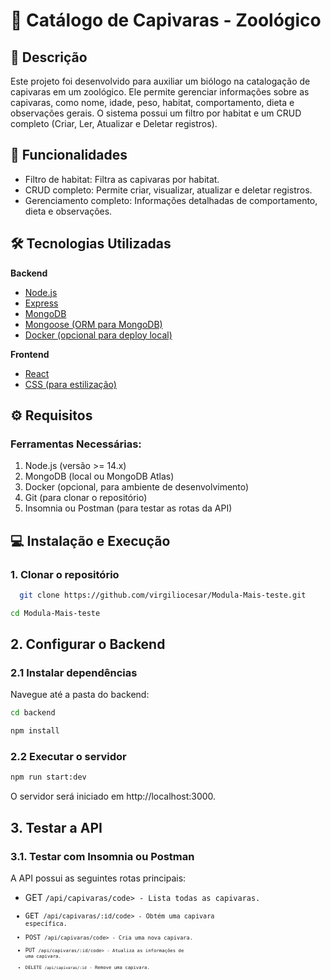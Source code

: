 # 🦫 Catálogo de Capivaras - Zoológico

## 📜 Descrição
Este projeto foi desenvolvido para auxiliar um biólogo na catalogação de capivaras em um zoológico. Ele permite gerenciar informações sobre as capivaras, como nome, idade, peso, habitat, comportamento, dieta e observações gerais. O sistema possui um filtro por habitat e um CRUD completo (Criar, Ler, Atualizar e Deletar registros).
## 🚀 Funcionalidades
- Filtro de habitat: Filtra as capivaras por habitat.
- CRUD completo: Permite criar, visualizar, atualizar e deletar registros.
- Gerenciamento completo: Informações detalhadas de comportamento, dieta e observações.

## 🛠 Tecnologias Utilizadas
<strong> Backend </strong>
   <ul>
     <li><a href="https://nodejs.org/">Node.js</a></li>
     <li><a href="https://expressjs.com/pt-br/">Express</a></li>
     <li><a href="https://www.mongodb.com/pt-br?msockid=3c27632a75dc682b1d74778a74cd6924">MongoDB</a></li>
     <li><a href="https://mongoosejs.com/">Mongoose (ORM para MongoDB)</a></li>
     <li><a href="https://www.docker.com/">Docker (opcional para deploy local)</a></li>
   </ul>
   <strong> Frontend </strong>
   <ul>
     <li><a href="https://pt-br.legacy.reactjs.org/">React</a></li>
     <li><a href="https://www.w3schools.com/Css/">CSS (para estilização)</a></li>
   </ul>

## ⚙️ Requisitos
### Ferramentas Necessárias:

1. Node.js (versão >= 14.x)
2. MongoDB (local ou MongoDB Atlas)
3. Docker (opcional, para ambiente de desenvolvimento)
4. Git (para clonar o repositório)
5. Insomnia ou Postman (para testar as rotas da API)

## 💻 Instalação e Execução

### 1. Clonar o repositório

```bash
  git clone https://github.com/virgiliocesar/Modula-Mais-teste.git
```
```bash
cd Modula-Mais-teste
```
## 2. Configurar o Backend

### 2.1 Instalar dependências
Navegue até a pasta do backend:
```bash
cd backend
```
```bash
npm install
```
### 2.2 Executar o servidor
```bash
npm run start:dev
```
O servidor será iniciado em http://localhost:3000.

## 3. Testar a API
### 3.1. Testar com Insomnia ou Postman
A API possui as seguintes rotas principais:
- GET <code>/api/capivaras/code> - Lista todas as capivaras.
- GET <code>/api/capivaras/:id/code> - Obtém uma capivara específica.
- POST <code>/api/capivaras/code> - Cria uma nova capivara.
- PUT <code>/api/capivaras/:id/code> - Atualiza as informações de uma capivara.
- DELETE <code>/api/capivaras/:id</code> - Remove uma capivara.


